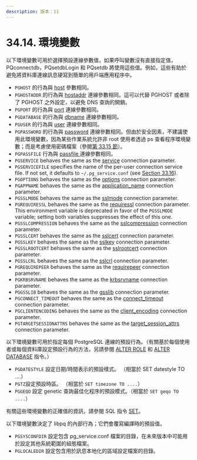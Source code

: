 ```yaml
---
description: 版本：11
---
```


# 34.14. 環境變數

以下環境變數可用於選擇預設連線參數值，如果呼叫變數沒有直接指定值， PQconnectdb，PQsetdbLogin 和 PQsetdb 將使用這些值。例如，這些有助於避免將資料庫連線訊息硬寫到簡單的用戶端應用程序中。

* `PGHOST` 的行為與 [host](database-connection-control-functions.md#host) 參數相同。
* `PGHOSTADDR` 的行為與 [hostaddr](database-connection-control-functions.md#hostaddr) 連線參數相同。這可以代替 PGHOST 或者除了 PGHOST 之外設定，以避免 DNS 查詢的開銷。
* `PGPORT` 的行為與 [port](database-connection-control-functions.md#port) 連線參數相同。
* `PGDATABASE` 的行為與 [dbname](database-connection-control-functions.md#dbname) 連線參數相同。
* `PGUSER` 的行為與 [user](database-connection-control-functions.md#user) 連線參數相同。
* `PGPASSWORD` 的行為與 [password](database-connection-control-functions.md#password) 連線參數相同。但由於安全因素，不建議使用此環境變數，因為某些作業系統允許非 root 使用者透過 ps 查看程序環境變數；而是考慮使用密碼檔案（參閱[第 33.15 節](33.15.-mi-ma-dang.md)）。
* `PGPASSFILE` 行為與 [passfile ](database-connection-control-functions.md#34-1-2-parameter-key-words)連線參數相同。
* `PGSERVICE` behaves the same as the [service](https://www.postgresql.org/docs/10/static/libpq-connect.html#LIBPQ-CONNECT-SERVICE) connection parameter.
* `PGSERVICEFILE` specifies the name of the per-user connection service file. If not set, it defaults to `~/.pg_service.conf` \(see [Section 33.16](https://www.postgresql.org/docs/10/static/libpq-pgservice.html)\).
* `PGOPTIONS` behaves the same as the [options](https://www.postgresql.org/docs/10/static/libpq-connect.html#LIBPQ-CONNECT-OPTIONS) connection parameter.
* `PGAPPNAME` behaves the same as the [application\_name](https://www.postgresql.org/docs/10/static/libpq-connect.html#LIBPQ-CONNECT-APPLICATION-NAME) connection parameter.
* `PGSSLMODE` behaves the same as the [sslmode](https://www.postgresql.org/docs/10/static/libpq-connect.html#LIBPQ-CONNECT-SSLMODE) connection parameter.
* `PGREQUIRESSL` behaves the same as the [requiressl](https://www.postgresql.org/docs/10/static/libpq-connect.html#LIBPQ-CONNECT-REQUIRESSL) connection parameter. This environment variable is deprecated in favor of the `PGSSLMODE` variable; setting both variables suppresses the effect of this one.
* `PGSSLCOMPRESSION` behaves the same as the [sslcompression](https://www.postgresql.org/docs/10/static/libpq-connect.html#LIBPQ-CONNECT-SSLCOMPRESSION) connection parameter.
* `PGSSLCERT` behaves the same as the [sslcert](https://www.postgresql.org/docs/10/static/libpq-connect.html#LIBPQ-CONNECT-SSLCERT) connection parameter.
* `PGSSLKEY` behaves the same as the [sslkey](https://www.postgresql.org/docs/10/static/libpq-connect.html#LIBPQ-CONNECT-SSLKEY) connection parameter.
* `PGSSLROOTCERT` behaves the same as the [sslrootcert](https://www.postgresql.org/docs/10/static/libpq-connect.html#LIBPQ-CONNECT-SSLROOTCERT) connection parameter.
* `PGSSLCRL` behaves the same as the [sslcrl](https://www.postgresql.org/docs/10/static/libpq-connect.html#LIBPQ-CONNECT-SSLCRL) connection parameter.
* `PGREQUIREPEER` behaves the same as the [requirepeer](https://www.postgresql.org/docs/10/static/libpq-connect.html#LIBPQ-CONNECT-REQUIREPEER) connection parameter.
* `PGKRBSRVNAME` behaves the same as the [krbsrvname](https://www.postgresql.org/docs/10/static/libpq-connect.html#LIBPQ-CONNECT-KRBSRVNAME) connection parameter.
* `PGGSSLIB` behaves the same as the [gsslib](https://www.postgresql.org/docs/10/static/libpq-connect.html#LIBPQ-CONNECT-GSSLIB) connection parameter.
* `PGCONNECT_TIMEOUT` behaves the same as the [connect\_timeout](https://www.postgresql.org/docs/10/static/libpq-connect.html#LIBPQ-CONNECT-CONNECT-TIMEOUT) connection parameter.
* `PGCLIENTENCODING` behaves the same as the [client\_encoding](https://www.postgresql.org/docs/10/static/libpq-connect.html#LIBPQ-CONNECT-CLIENT-ENCODING) connection parameter.
* `PGTARGETSESSIONATTRS` behaves the same as the [target\_session\_attrs](https://www.postgresql.org/docs/10/static/libpq-connect.html#LIBPQ-CONNECT-TARGET-SESSION-ATTRS) connection parameter.

以下環境變數可用於指定每個 PostgreSQL 連線的預設行為。（有關基於每個使用者或每個資料庫設定預設行為的方法，另請參閱 [ALTER ROLE](../../reference/sql-commands/alter-role.md) 和 [ALTER DATABASE](../../reference/sql-commands/alter-database.md) 指令。）

* `PGDATESTYLE` 設定日期/時間表示的預設樣式。 （相當於 SET datestyle TO ....）
* `PGTZ`設定預設時區。 （相當於 `SET timezone TO ....`）
* `PGGEQO` 設定 genetic 查詢最佳化程序的預設模式。（相當於 `SET geqo TO ....`）

有關這些環境變數的正確值的資訊，請參閱 SQL 指令 [SET](../../reference/sql-commands/set.md)。

以下環境變數決定了 libpq 的內部行為；它們會覆寫編譯時的預設值。

* `PGSYSCONFDIR` 設定包含 pg\_service.conf 檔案的目錄，在未來版本中可能用於設定其他系統範圍的組態檔案。
* `PGLOCALEDIR` 設定包含用於訊息本地化的區域設定檔案的目錄。

